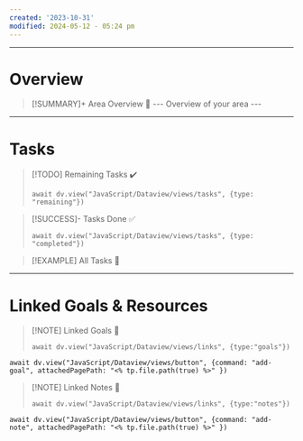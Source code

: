 ```yaml
---
created: '2023-10-31'
modified: 2024-05-12 - 05:24 pm
---
```


---

# Overview

> [!SUMMARY]+ Area Overview 🙋
> --- Overview of your area ---

---

# Tasks

> [!TODO] Remaining Tasks ✔️
>
> ```dataviewjs
> await dv.view("JavaScript/Dataview/views/tasks", {type: "remaining"})
> ```

> [!SUCCESS]- Tasks Done ✅
>
> ```dataviewjs
> await dv.view("JavaScript/Dataview/views/tasks", {type: "completed"})
> ```

> [!EXAMPLE] All Tasks 📝 <js-todo-callout></js-todo-callout>

---

# Linked Goals & Resources

> [!NOTE] Linked Goals 🎯
>
> ```dataviewjs
> await dv.view("JavaScript/Dataview/views/links", {type:"goals"})
> ```

```dataviewjs
await dv.view("JavaScript/Dataview/views/button", {command: "add-goal", attachedPagePath: "<% tp.file.path(true) %>" })
```

> [!NOTE] Linked Notes 🔗
>
> ```dataviewjs
> await dv.view("JavaScript/Dataview/views/links", {type:"notes"})
> ```

```dataviewjs
await dv.view("JavaScript/Dataview/views/button", {command: "add-note", attachedPagePath: "<% tp.file.path(true) %>" })
```

